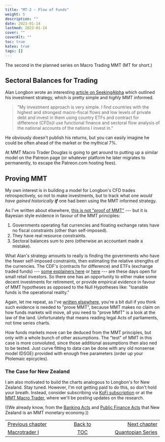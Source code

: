```yaml
---
title: "MT-2 - Flow of Funds"
weight: 5
description: ""
date: 2023-01-14
lastmod: 2023-01-14
cover: ""
coverAlt: ""
toc: true
katex: true
tags: []
---
```


The second in the planned series on Macro Trading MMT (MT for short.)

## Sectoral Balances for Trading

Alan Longbon wrote an interesting 
[article on SeekingAlpha](https://seekingalpha.com/article/4569870-the-white-house-fed-inflation-and-flow-of-funds-for-january-2023) 
which outlined his investment strategy, which is pretty simple and *highly* 
MMT informed.

> "My investment approach is very simple. I find countries with the highest and 
strongest macro-fiscal flows and low levels of private debt and invest in them 
using country ETFs and contract for difference (CFDs)I use functional finance 
and sectoral flow analysis of the national accounts of the nations I invest 
in."

He obviously doesn't publish his returns, but you can easily imagine he 
could be often ahead of the market or the mythical 7%.

At MMT Macro Trader Douglas is going to get around to putting up a similar 
model on the Patreon page (or whatever platform he later migrates to 
permanently, to escape the Patreon.com hosting fees).

## Proving MMT

My own interest is in building a model for Longbon's CFD trades retrospectively, 
so not to make investments, but to track what one *would have gained historically* 
**_if_** one had been using the MMT informed strategy.

As I've written about elsewhere, [this is not "proof of MMT"](/ohanga-pai/blog/10_proof_of_x/) --- but it is Bayesian style evidence in favour of the MMT principles:

1. Governments operating fiat currencies and floating exchange rates have 
no fiscal constraints (other than self-imposed).
2. They have real resource constraints.
3. Sectoral balances sum to zero (otherwise an accountant made a mistake).

What Alan's strategy amounts to really is finding the governments who have the fewer self-imposed constraints, then estimating the relative strengths of the currencies. The CDF's (contracts for difference) and ETFs (exchange traded funds) --- 
[some explainers here](https://www.cmcmarkets.com/en/trading-guides/cfd-vs-etf) or [here](http://investpost.org/stocks/what-s-the-difference-between-an-etf-and-a-cfd/) 
--- are these days open for small retail investors. So there one has an 
opportunity to either make some decent investments for retirement, or provide 
empirical evidence in favour of MMT hypotheses as opposed to the Null 
Hypotheses like: "loanable funds is the operational reality."

Again, let me repeat, as I've 
[written elsewhere](/ohanga-pai/blog/10_proof_of_x/), 
you're a bit dull if you think such evidence is needed to "prove MMT", because MMT 
makes no claim on how funds markets will move, all you need to "prove MMT" is 
a look at the law of the land. Unfortunately that means reading legal Acts of 
parliaments, not time series charts.

How funds markets move can be deduced from the MMT principles, but only with a 
whole bunch of other assumptions. The "test" of MMT in this case is more 
convoluted, since those additional assumptions then also ned to be tested. 
Just curve fitting to data can be done with any old nonsense model (DSGE) 
provided with enough free parameters (order up your Ptolemaic epicycles).

### The Case for New Zealand

I am also motivated to build the charts analogous to Longbon's for New Zealand.
Stay tuned. However, I'm not getting paid to do this, so don't hold your breath.
Instead, consider subscribing via 
[KoFi subscription](https://ko-fi.com/achrononmaster/) or 
at the [MMT Macro Trader](https://www.patreon.com/mmtmacrotrader), 
where we'll be posting updates on the research.

((We already know, from the 
[Banking Acts](https://legislation.govt.nz/act/public/2021/0031/latest/LMS286978.html) and [Public Finance Acts](https://www.legislation.govt.nz/act/public/1989/0044/latest/DLM160809.html) 
that New Zealand is 
an MMT monetary economy.))


<table style="border-collapse: collapse; border=0;">
    <colgroup>
       <col span="1" style="width: 25%;">
       <col span="1" style="width: 10%;">
       <col span="1" style="width: 25%;">
    </colgroup>
<tr style="border: 1px solid color:#0f0f0f;">
<td style="border: 1px solid color:#0f0f0f;">
<a href="../099_1_macro_trader">Previous chapter</a></td>
<td style="border: 1px solid color:#0f0f0f; text-align:center;">
<a href="./">Back to</a></td>
<td style="border: 1px solid color:#0f0f0f; text-align:right;">
<a href="../999_1_quantopian_phacks">Next chapter</a></td>
</tr>
<tr style="border: 1px solid color:#0f0f0f;">
<td style="border: 1px solid color:#0f0f0f;">
<a href="../099_1_macro_trader">Macrotrader I</a></td>
<td style="border: 1px solid color:#0f0f0f; text-align:center;">
<a href="./">TOC</a></td>
<td style="border: 1px solid color:#0f0f0f; text-align:right;">
<a href="../999_1_quantopian_phacks">Quantopian Series</a></td>
</tr>
</table>


